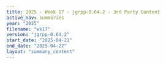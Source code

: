 ```yaml
---
title: 2025 - Week 17 - jgrpp-0.64.2 - 3rd Party Content
active_nav: summaries
year: "2025"
filename: "wk17"
version: "jgrpp-0.64.2"
start_date: "2025-04-21"
end_date: "2025-04-27"
layout: "summary_content"
---
```

